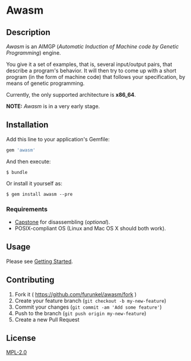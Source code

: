 # Awasm

## Description

*Awasm* is an AIMGP (*Automatic Induction of Machine code by Genetic Programming*) engine.

You give it a set of examples, that is, several input/output pairs, that describe a program's behavior.
It will then try to come up with a short program (in the form of machine code) that follows your specification,
by means of genetic programming.

Currently, the only supported architecture is **x86_64**.

**NOTE:** *Awasm* is in a very early stage.

## Installation

Add this line to your application's Gemfile:

```ruby
gem 'awasm'
```

And then execute:

    $ bundle

Or install it yourself as:

    $ gem install awasm --pre
    
### Requirements

* [Capstone](http://www.capstone-engine.org/) for disassembling (*optional*).
* POSIX-compliant OS (Linux and Mac OS X should both work).

## Usage

Please see [Getting Started](https://github.com/furunkel/awasm/wiki/Getting-Started).


## Contributing

1. Fork it ( https://github.com/furunkel/awasm/fork )
2. Create your feature branch (`git checkout -b my-new-feature`)
3. Commit your changes (`git commit -am 'Add some feature'`)
4. Push to the branch (`git push origin my-new-feature`)
5. Create a new Pull Request

## License

[MPL-2.0][license]

[license]: https://github.com/furunkel/awasm/blob/master/LICENSE.txt
